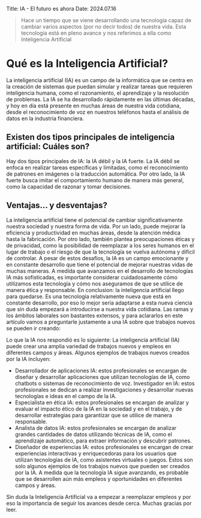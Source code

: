 Title: IA - El futuro es ahora
Date: 2024.07.16

> Hace un tiempo que se viene desarrollando una tecnología capaz de cambiar varios aspectos (por no decir todos) de nuestra vida. Esta tecnología está en pleno avance y nos referimos a ella como Inteligencia Artificial

# Qué es la Inteligencia Artificial?
La inteligencia artificial (IA) es un campo de la informática que se centra en la creación de sistemas que puedan simular y realizar tareas que requieren inteligencia humana, como el razonamiento, el aprendizaje y la resolución de problemas. La IA se ha desarrollado rápidamente en las últimas décadas, y hoy en día está presente en muchas áreas de nuestra vida cotidiana, desde el reconocimiento de voz en nuestros teléfonos hasta el análisis de datos en la industria financiera.

## Existen dos tipos principales de inteligencia artificial: Cuáles son?
Hay dos tipos principales de IA: la IA débil y la IA fuerte. La IA débil se enfoca en realizar tareas específicas y limitadas, como el reconocimiento de patrones en imágenes o la traducción automática. Por otro lado, la IA fuerte busca imitar el comportamiento humano de manera más general, como la capacidad de razonar y tomar decisiones.

## Ventajas... y desventajas?
La inteligencia artificial tiene el potencial de cambiar significativamente nuestra sociedad y nuestra forma de vida.
Por un lado, puede mejorar la eficiencia y productividad en muchas áreas, desde la atención médica hasta la fabricación. Por otro lado, también plantea preocupaciones éticas y de privacidad, como la posibilidad de reemplazar a los seres humanos en el lugar de trabajo o el riesgo de que la tecnología se vuelva autónoma y difícil de controlar.
A pesar de estos desafíos, la IA es un campo emocionante y en constante desarrollo que tiene el potencial de mejorar nuestras vidas de muchas maneras. A medida que avanzamos en el desarrollo de tecnologías IA más sofisticadas, es importante considerar cuidadosamente cómo utilizamos esta tecnología y cómo nos aseguramos de que se utilice de manera ética y responsable.
En conclusion: la inteligencia artificial llego para quedarse. Es una tecnología relativamente nueva que está en constante desarrollo, por eso lo mejor sería adaptarse a esta nueva ciencia que sin duda empezará a introducirse a nuestra vida cotidiana. Las ramas y los ámbitos laborales son bastantes extensos, y para aclararlos en este artículo vamos a preguntarle justamente a una IA sobre que trabajos nuevos se pueden ir creando:

Lo que la IA nos respondió es lo siguiente:
La inteligencia artificial (IA) puede crear una amplia variedad de trabajos nuevos y empleos en diferentes campos y áreas. Algunos ejemplos de trabajos nuevos creados por la IA incluyen:

- Desarrollador de aplicaciones IA: estos profesionales se encargan de diseñar y desarrollar aplicaciones que utilizan tecnologías de IA, como chatbots o sistemas de reconocimiento de voz. Investigador en IA: estos profesionales se dedican a realizar investigaciones y desarrollar nuevas tecnologías e ideas en el campo de la IA.
- Especialista en ética IA: estos profesionales se encargan de analizar y evaluar el impacto ético de la IA en la sociedad y en el trabajo, y de desarrollar estrategias para garantizar que se utilice de manera responsable.
- Analista de datos IA: estos profesionales se encargan de analizar grandes cantidades de datos utilizando técnicas de IA, como el aprendizaje automático, para extraer información y descubrir patrones.
- Diseñador de experiencias IA: estos profesionales se encargan de crear experiencias interactivas y enriquecedoras para los usuarios que utilizan tecnologías de IA, como asistentes virtuales o juegos. Estos son solo algunos ejemplos de los trabajos nuevos que pueden ser creados por la IA. A medida que la tecnología IA sigue avanzando, es probable que se desarrollen aún más empleos y oportunidades en diferentes campos y áreas.

Sin duda la Inteligencia Artificial va a empezar a reemplazar empleos y por eso la importancia de seguir los avances desde cerca.
Muchas gracias por leer.